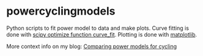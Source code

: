 powercyclingmodels
==================

Python scripts to fit power model to data and make plots. Curve fitting is done with [scipy optimize function curve_fit](http://docs.scipy.org/doc/scipy/reference/generated/scipy.optimize.curve_fit.html). Plotting is done with [matplotlib](http://matplotlib.org/).

More context info on my blog: [Comparing power models for cycling](http://castfortwo.blogspot.be/2014/03/comparing-power-models-for-cycling.html)
